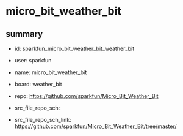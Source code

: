# micro_bit_weather_bit
 
## summary 
* id: sparkfun_micro_bit_weather_bit_weather_bit
* user: sparkfun
* name: micro_bit_weather_bit
* board: weather_bit
* repo: https://github.com/sparkfun/Micro_Bit_Weather_Bit



* src_file_repo_sch: 
* src_file_repo_sch_link: https://github.com/sparkfun/Micro_Bit_Weather_Bit/tree/master/






